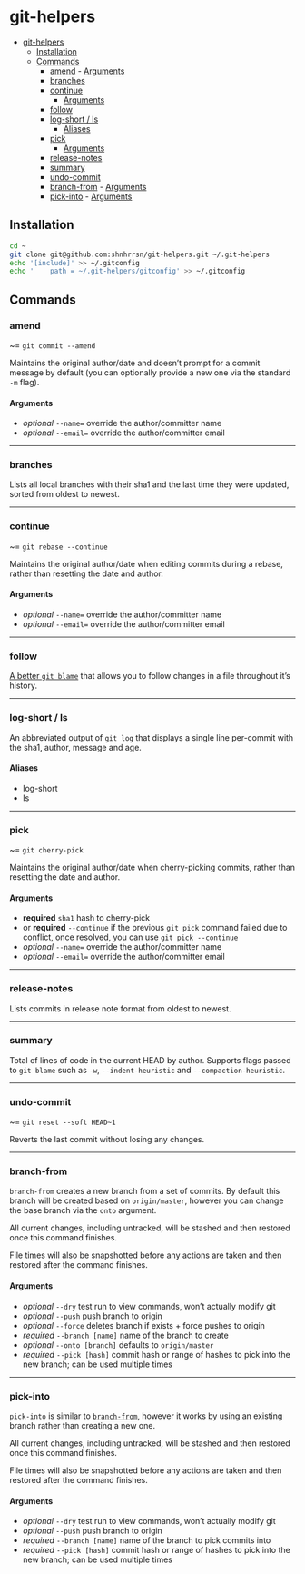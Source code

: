 # git-helpers

<!-- TOC -->

- [git-helpers](#git-helpers)
	- [Installation](#installation)
	- [Commands](#commands)
		- [amend](#amend)
					- [Arguments](#arguments)
		- [branches](#branches)
		- [continue](#continue)
			- [Arguments](#arguments)
		- [follow](#follow)
		- [log-short / ls](#log-short--ls)
			- [Aliases](#aliases)
		- [pick](#pick)
			- [Arguments](#arguments)
		- [release-notes](#release-notes)
		- [summary](#summary)
		- [undo-commit](#undo-commit)
		- [branch-from](#branch-from)
					- [Arguments](#arguments)
		- [pick-into](#pick-into)
					- [Arguments](#arguments)

<!-- /TOC -->

## Installation

```bash
cd ~
git clone git@github.com:shnhrrsn/git-helpers.git ~/.git-helpers
echo '[include]' >> ~/.gitconfig
echo '    path = ~/.git-helpers/gitconfig' >> ~/.gitconfig
```

## Commands

### amend

~= `git commit --amend`

Maintains the original author/date and doesn’t prompt for a commit message by default (you can optionally provide a new one via the standard `-m` flag).

#### Arguments

- _optional_ `--name=` override the author/committer name
- _optional_ `--email=` override the author/committer email

---

### branches

Lists all local branches with their sha1 and the last time they were updated, sorted from oldest to newest.

---

### continue

~= `git rebase --continue`

Maintains the original author/date when editing commits during a rebase, rather than resetting the date and author.

#### Arguments

- _optional_ `--name=` override the author/committer name
- _optional_ `--email=` override the author/committer email

---

### follow

[A better `git blame`](https://blog.andrewray.me/a-better-git-blame/) that allows you to follow changes in a file throughout it’s history.

---

### log-short / ls

An abbreviated output of `git log` that displays a single line per-commit with the sha1, author, message and age.

#### Aliases

- log-short
- ls

---

### pick

~= `git cherry-pick`

Maintains the original author/date when cherry-picking commits, rather than resetting the date and author.

#### Arguments

- **required** `sha1` hash to cherry-pick
- or **required** `--continue` if the previous `git pick` command failed due to conflict, once resolved, you can use `git pick --continue`
- _optional_ `--name=` override the author/committer name
- _optional_ `--email=` override the author/committer email

---

### release-notes

Lists commits in release note format from oldest to newest.

---

### summary

Total of lines of code in the current HEAD by author. Supports flags passed to `git blame` such as `-w`, `--indent-heuristic` and `--compaction-heuristic`.

---

### undo-commit

~= `git reset --soft HEAD~1`

Reverts the last commit without losing any changes.

---

### branch-from

`branch-from` creates a new branch from a set of commits. By default this branch will be created based on `origin/master`, however you can change the base branch via the `onto` argument.

All current changes, including untracked, will be stashed and then restored once this command finishes.

File times will also be snapshotted before any actions are taken and then restored after the command finishes.

#### Arguments

- _optional_ `--dry` test run to view commands, won’t actually modify git
- _optional_ `--push` push branch to origin
- _optional_ `--force` deletes branch if exists + force pushes to origin
- _required_ `--branch [name]` name of the branch to create
- _optional_ `--onto [branch]` defaults to `origin/master`
- _required_ `--pick [hash]` commit hash or range of hashes to pick into the new branch; can be used multiple times

---

### pick-into

`pick-into` is similar to [`branch-from`](#branch-from), however it works by using an existing branch rather than creating a new one.

All current changes, including untracked, will be stashed and then restored once this command finishes.

File times will also be snapshotted before any actions are taken and then restored after the command finishes.

#### Arguments

- _optional_ `--dry` test run to view commands, won’t actually modify git
- _optional_ `--push` push branch to origin
- _required_ `--branch [name]` name of the branch to pick commits into
- _required_ `--pick [hash]` commit hash or range of hashes to pick into the new branch; can be used multiple times
